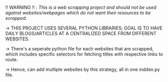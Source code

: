 !! WARNING !! : *This is a web scrapping project and should not be used against websites/webpages which do not want their resources to be scrapped.*

-> THIS PROJECT USES SEVERAL PYTHON LIBRARIES; GOAL IS TO HAVE DAILY BLOGS/ARTICLES AT A CENTRALIZED SPACE FROM DIFFERENT WEBSITES.

-> There's a seperate python file for each websites that are scrapped, which includes specific selectors for fetching titles with respective links to route.

-> Hence, can add multiple websites by this strategy, all in one inddex.py file.
